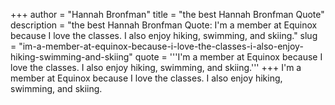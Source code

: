 +++
author = "Hannah Bronfman"
title = "the best Hannah Bronfman Quote"
description = "the best Hannah Bronfman Quote: I'm a member at Equinox because I love the classes. I also enjoy hiking, swimming, and skiing."
slug = "im-a-member-at-equinox-because-i-love-the-classes-i-also-enjoy-hiking-swimming-and-skiing"
quote = '''I'm a member at Equinox because I love the classes. I also enjoy hiking, swimming, and skiing.'''
+++
I'm a member at Equinox because I love the classes. I also enjoy hiking, swimming, and skiing.
